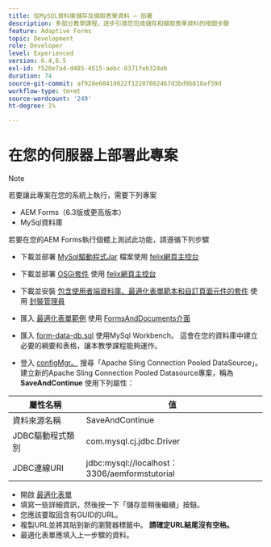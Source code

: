 ```yaml
---
title: 從MySQL資料庫儲存及擷取表單資料 — 部署
description: 多部分教學課程，逐步引導您完成儲存和擷取表單資料的相關步驟
feature: Adaptive Forms
topic: Development
role: Developer
level: Experienced
version: 6.4,6.5
exl-id: f520e7a4-d485-4515-aebc-8371feb324eb
duration: 74
source-git-commit: af928e60410022f12207082467d3bd9b818af59d
workflow-type: tm+mt
source-wordcount: '249'
ht-degree: 1%

---
```


# 在您的伺服器上部署此專案

>[!NOTE]
>
>若要讓此專案在您的系統上執行，需要下列專案
>
>* AEM Forms（6.3版或更高版本）
>* MySql資料庫

若要在您的AEM Forms執行個體上測試此功能，請遵循下列步驟

* 下載並部署 [MySql驅動程式Jar](assets/mysqldriver.jar) 檔案使用 [felix網頁主控台](http://localhost:4502/system/console/bundles)
* 下載並部署 [OSGi套件](assets/SaveAndContinue.SaveAndContinue.core-1.0-SNAPSHOT.jar) 使用 [felix網頁主控台](http://localhost:4502/system/console/bundles)
* 下載並安裝 [包含使用者端資料庫、最適化表單範本和自訂頁面元件的套件](assets/store-and-fetch-af-with-data.zip) 使用 [封裝管理員](http://localhost:4502/crx/packmgr/index.jsp)
* 匯入 [最適化表單範例](assets/sample-adaptive-form.zip) 使用 [FormsAndDocuments介面](http://localhost:4502/aem/forms.html/content/dam/formsanddocuments)

* 匯入 [form-data-db.sql](assets/form-data-db.sql) 使用MySql Workbench。 這會在您的資料庫中建立必要的綱要和表格，讓本教學課程能夠運作。
* 登入 [configMgr。](http://localhost:4502/system/console/configMgr) 搜尋「Apache Sling Connection Pooled DataSource」。 建立新的Apache Sling Connection Pooled Datasource專案，稱為 **SaveAndContinue** 使用下列屬性：

| 屬性名稱 | 值 |
| ------------------------|---------------------------------------|
| 資料來源名稱 | SaveAndContinue |
| JDBC驅動程式類別 | com.mysql.cj.jdbc.Driver |
| JDBC連線URI | jdbc:mysql://localhost：3306/aemformstutorial |

* 開啟 [最適化表單](http://localhost:4502/content/dam/formsanddocuments/demostoreandretrieveformdata/jcr:content?wcmmode=disabled)
* 填寫一些詳細資訊，然後按一下「儲存並稍後繼續」按鈕。
* 您應該要取回含有GUID的URL。
* 複製URL並將其貼到新的瀏覽器標籤中。 **請確定URL結尾沒有空格。**
* 最適化表單應填入上一步驟的資料。
